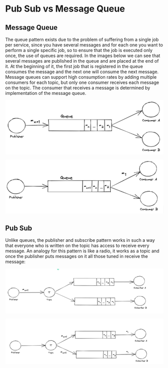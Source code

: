 
# Pub Sub vs Message Queue

## Message Queue
The queue pattern exists due to the problem of suffering from a single job per service, since you have several messages and for each one you want to perform a single specific job, so to ensure that the job is executed only once, the use of queues are required.
In the images below we can see that several messages are published in the queue and are placed at the end of it. At the beginning of it, the first job that is registered in the queue consumes the message and the next one will consume the next message.
Message queues can support high consumption rates by adding multiple consumers for each topic, but only one consumer receives each message on the topic. The consumer that receives a message is determined by implementation of the message queue.

![Alt text](img/queue-First-img.png)

![Alt text](img/queue-Second-img.png)


## Pub Sub
Unlike queues, the publisher and subscribe pattern works in such a way that everyone who is written on the topic has access to receive every message. An analogy for this pattern is like a radio, it works as a topic and once the publisher puts messages on it all those tuned in receive the message:

![Alt text](img/pubsub-firts-img.png)

![Alt text](img/pubsub-second-img.png)



